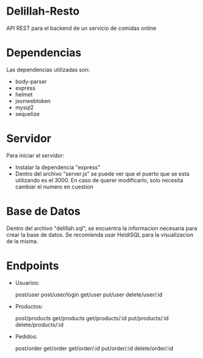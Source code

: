 # Delillah-Resto

API REST para el backend de un servicio de comidas online

# Dependencias

Las dependencias utilizadas son:

- body-parser
- express
- helmet
- jsonwebtoken
- mysql2
- sequelize

# Servidor

  Para iniciar el servidor:

- Instalar la dependencia "express"
- Dentro del archivo "server.js" se puede ver que el puerto que se esta utilizando es el 3000. En caso de querer modificarlo, solo necesita cambiar el numero en cuestion

# Base de Datos

Dentro del archivo "delillah.sql", se encuentra la informacion necesaria para crear la base de datos.
Se recomienda usar HeidiSQL para la visualizacion de la misma.

# Endpoints

- Usuarios:

    post/user
    post/user/login
    get/user
    put/user
    delete/user/:id

- Productos:

    post/products
    get/products
    get/products/:id
    put/products/:id
    delete/products/:id

- Pedidos:

    post/order
    get/order
    get/order/:id
    put/order/:id
    delete/order/:id